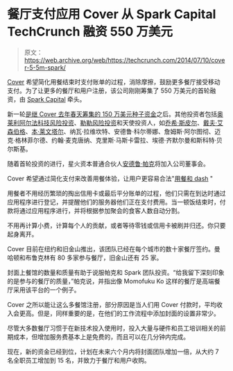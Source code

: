 # 餐厅支付应用 Cover 从 Spark Capital TechCrunch 融资 550 万美元

> 原文：<https://web.archive.org/web/https://techcrunch.com/2014/07/10/cover-5-5m-spark/>

[Cover](https://web.archive.org/web/20221127181828/http://www.paywithcover.com/) 希望简化用餐结束时支付账单的过程，消除摩擦，鼓励更多餐厅接受移动支付。为了让更多的餐厅和用户注册，该公司刚刚筹集了 550 万美元的首轮融资，由 [Spark Capital](https://web.archive.org/web/20221127181828/http://www.crunchbase.com/organization/spark-capital) 牵头。

新一轮[是继 Cover 去年春天筹集的 150 万美元种子资金](https://web.archive.org/web/20221127181828/https://beta.techcrunch.com/2013/05/08/cover-1-5m-oatv/)之后。其他投资者包括[奥莱利阿尔法科技风险投资](https://web.archive.org/web/20221127181828/http://www.crunchbase.com/organization/o-reilly-alphatech-ventures)、[勒勒风险投资](https://web.archive.org/web/20221127181828/http://www.crunchbase.com/organization/lerer-ventures)和天使投资人，如[乔希·斯皮尔](https://web.archive.org/web/20221127181828/http://www.crunchbase.com/person/josh-spear)、[戴夫·艾森伯格](https://web.archive.org/web/20221127181828/http://www.crunchbase.com/person/dave-eisenberg)、[本·莱文塔尔](https://web.archive.org/web/20221127181828/http://www.crunchbase.com/person/ben-leventhal)、纳瓦·拉维坎特、安德鲁·科尔蒂娜、詹姆斯·阿尔图彻、迈克·格林菲尔德、约翰·麦克唐纳、克里斯·马斯卡雷拉、埃德·齐默尔曼和斯科特·贝尔斯基。

随着首轮投资的进行，星火资本普通合伙人[安德鲁·帕克](https://web.archive.org/web/20221127181828/http://www.crunchbase.com/person/andrew-parker)将加入公司董事会。

Cover 希望通过简化支付来改善用餐体验，让用户更容易合法"[用餐和 dash](https://web.archive.org/web/20221127181828/https://beta.techcrunch.com/2013/10/01/payments-startup-cover-launches-out-of-beta-to-let-new-yorkers-legally-dine-and-dash/) "

用餐者不用经历繁琐的掏出信用卡或最后平分账单的过程，他们只需在到达时通过应用程序进行登记，并提醒他们的服务器他们正在支付费用。当一顿饭结束时，付款将通过应用程序进行，并将根据参加聚会的食客人数自动分割。

不用再计算小费，计算每个人的贡献，或者等待零钱或信用卡被刷并归还。你只要起身离开。

Cover 目前在纽约和旧金山推出，该团队已经在每个城市的数十家餐厅签约。曼哈顿和布鲁克林有 80 多家参与餐厅，旧金山还有 25 家。

封面上餐馆的数量和质量有助于说服帕克和 Spark 团队投资。“给我留下深刻印象的是参与的餐厅的质量，”帕克说，并指出像 Momofuku Ko 这样的餐厅是高端餐厅采用该平台的一个例子。

Cover 之所以能让这么多餐馆注册，部分原因是当人们用 Cover 付款时，平均收入会更高。但是，同样重要的是，在他们的工作流程中添加封面的设置非常少。

尽管大多数餐厅习惯于在新技术投入使用时，投入大量与硬件和员工培训相关的前期成本，但增加服务费基本上是免费的，而且可以在几分钟内完成。

现在，新的资金已经到位，计划在未来六个月内将封面团队增加一倍，从大约 7 名全职员工增加到 15 名，并致力于餐厅和用户收购。